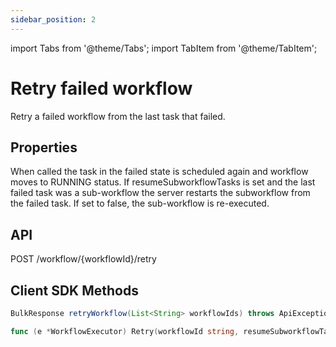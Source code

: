 ```yaml
---
sidebar_position: 2
---
```


import Tabs from '@theme/Tabs';
import TabItem from '@theme/TabItem';

# Retry failed workflow
Retry a failed workflow from the last task that failed.

## Properties
When called the task in the failed state is scheduled again and workflow moves to RUNNING status. If resumeSubworkflowTasks is set and the last failed task was a sub-workflow the server restarts the subworkflow from the failed task.  If set to false, the sub-workflow is re-executed.

## API
POST /workflow/{workflowId}/retry

## Client SDK Methods

<Tabs>
<TabItem value="Java" label="Java">

```java
BulkResponse retryWorkflow(List<String> workflowIds) throws ApiException
```

</TabItem>
<TabItem value="Golang" label="Golang">

```go
func (e *WorkflowExecutor) Retry(workflowId string, resumeSubworkflowTasks bool) error
```

</TabItem>
<TabItem value="Python" label="Python">

```python

```

</TabItem>
<TabItem value="CSharp" label="CSharp">

```csharp

```

</TabItem>
<TabItem value="Javascript" label="Javascript">

```javascript

```

</TabItem>
<TabItem value="Clojure" label="Clojure">

```clojure

```

</TabItem>
</Tabs>